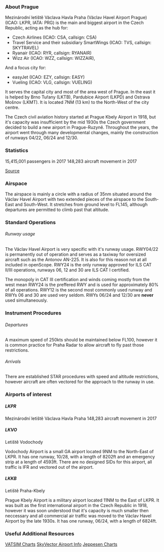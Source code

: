 ### About Prague

Mezinárodní letiště Václava Havla Praha (Václav Havel Airport Prague) (ICAO: LKPR, IATA: PRG) is the main and biggest airport in the Czech Republic, acting as the hub for:
- Czech Airlines (ICAO: CSA, callsign: CSA)
- Travel Service and their subsidiary SmartWings (ICAO: TVS, callsign: SKYTRAVEL)
- Ryanair (ICAO: RYR, callsign: RYANAIR)
- Wizz Air (ICAO: WZZ, callsign: WIZZAIR),

And a focus city for: 
- easyJet (ICAO: EZY, callsign: EASY)
- Vueling (ICAO: VLG, callsign: VUELING)

It serves the capital city and most of the area west of Prague. In the east it is helped by Brno Tuřany (LKTB), Pardubice Airport (LKPD) and Ostrava Mošnov (LKMT). It is located 7NM (13 km) to the North-West of the city centre. 

The Czech civil aviation history started at Prague Kbely Airport in 1918, but it's capacity was insufficient by the mid 1930s the Czech government decided to build a new airport in Prague-Ruzyně. Throughout the years, the airport went through many developmental changes, mainly the construction of runways 04/22, 06/24 and 12/30. 

### Statistics

15,415,001 passengers in 2017
148,283 aircraft movement in 2017

[Source](https://en.wikipedia.org/wiki/V%C3%A1clav_Havel_Airport_Prague)

### Airspace

The airspace is mainly a circle with a radius of 35nm situated around the Václav Havel Airport with two extended pieces of the airspace to the South-East and South-West. It stretches from ground level to FL145, although departures are permitted to climb past that altitude. 

### Standard Operations

###### Runway usage

The Václav Havel Airport is very specific with it's runway usage. RWY04/22 is permanently out of operation and serves as a taxiway for oversized aircraft such as the Antonov AN-225. It is also for this reason not at all included in openScope. RWY24 is the only runway approved for ILS CAT II/III operations, runways 06, 12 and 30 are ILS CAT I certified. 

The monopoly in CAT III certification and winds coming mostly from the west mean RWY24 is the preffered RWY and is used for approximately 80% of all operations. RWY12 is the second most commonly used runway and RWYs 06 and 30 are used very seldom. RWYs 06/24 and 12/30 are <b>never</b> used simultaneously. 

### Instrument Procedures

###### Departures

A maximum speed of 250kts should be maintained below FL100, however it is common practice for Praha Radar to allow aircraft to fly past those restrictions.

###### Arrivals

There are established STAR procedures with speed and altitude restrictions, however aircraft are often vectored for the approach to the runway in use. 

### Airports of interest

##### LKPR
Mezinárodní letiště Václava Havla Praha
148,283 aircraft movement in 2017

##### LKVO
Letiště Vodochody

Vodochody Airport is a small GA airport located 9NM to the North-East of LKPR. It has one runway, 10/28, with a length of 8202ft and an emergency strip at a length of 4593ft. There are no designed SIDs for this airport, all traffic is IFR and vectored out of the airport. 

##### LKKB
Letiště Praha-Kbely

Prague Kbely Airport is a military airport located 11NM to the East of LKPR. It was built as the first international airport in the Czech Republic in 1918, however it was soon understood that it's capacity is much smaller then neccessary and all commercial air traffic was moved to the Václav Havel Airport by the late 1930s. It has one runway, 06/24, with a length of 6824ft. 

### Useful Additional Resources

[VATSIM Charts](https://www.vacc-cz.org/en/airports/lkpr)
[SkyVector Airport Info](https://skyvector.com/airport/LKPR/Praha-Ruzyne-Airport)
[Jeppesen Charts](http://vau.aero/navdb/chart/LKPR.pdf)